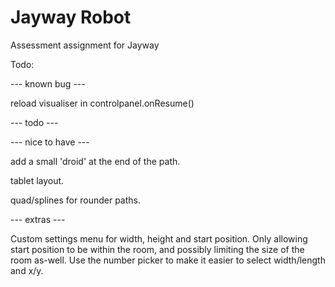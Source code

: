 Jayway Robot
============

Assessment assignment for Jayway

Todo:

--- known bug ---

reload visualiser in controlpanel.onResume()

--- todo ---

--- nice to have ---

add a small 'droid' at the end of the path.

tablet layout.

quad/splines for rounder paths.

--- extras ---

Custom settings menu for width, height and start position. Only allowing
start position to be within the room, and possibly limiting the size of
the room as-well. 
Use the number picker to make it easier to select width/length and x/y.